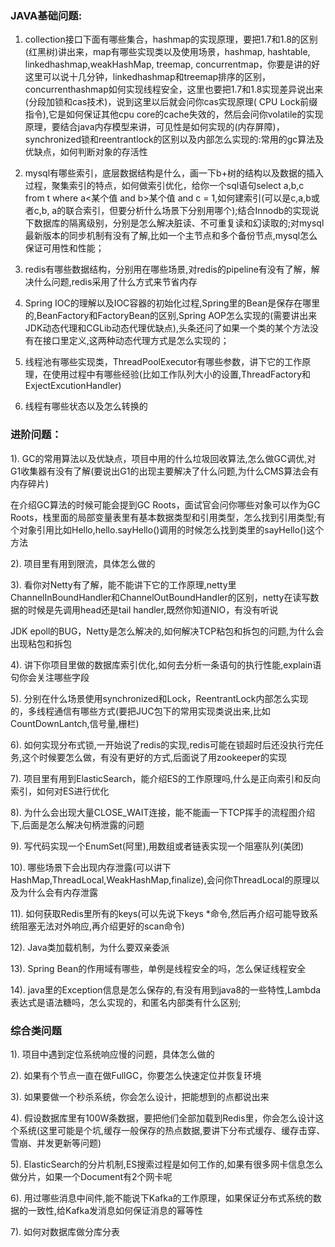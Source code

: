 ### JAVA基础问题:

1) collection接口下面有哪些集合，hashmap的实现原理，要把1.7和1.8的区别(红黑树)讲出来，map有哪些实现类以及使用场景，hashmap, hashtable, linkedhashmap,weakHashMap, treemap, concurrentmap，你要是讲的好这里可以说十几分钟，linkedhashmap和treemap排序的区别，concurrenthashmap如何实现线程安全，这里也要把1.7和1.8实现差异说出来(分段加锁和cas技术)，说到这里以后就会问你cas实现原理( CPU Lock前缀指令),它是如何保证其他cpu core的cache失效的，然后会问你volatile的实现原理，要结合java内存模型来讲，可见性是如何实现的(内存屏障)，synchronized锁和reentrantlock的区别以及内部怎么实现的:常用的gc算法及优缺点，如何判断对象的存活性

2) mysql有哪些索引，底层数据结构是什么，画一下b+树的结构以及数据的插入过程，聚集索引的特点，如何做索引优化，给你一个sql语句select a,b,c from t where a<某个值 and  b>某个值 and c = 1,如何建索引(可以是c,a,b或者c,b, a的联合索引，但要分析什么场景下分别用哪个);结合Innodb的实现说下数据库的隔离级别，分别是怎么解决脏读、不可重复读和幻读取的;对mysql最新版本的同步机制有没有了解,比如一个主节点和多个备份节点,mysql怎么保证可用性和性能；

3) redis有哪些数据结构，分别用在哪些场景,对redis的pipeline有没有了解，解决什么问题,redis采用了什么方式来节省内存

4) Spring IOC的理解以及IOC容器的初始化过程,Spring里的Bean是保存在哪里的,BeanFactory和FactoryBean的区别,Spring AOP怎么实现的(需要讲出来JDK动态代理和CGLib动态代理优缺点),头条还问了如果一个类的某个方法没有在接口里定义,这两种动态代理方式是怎么实现的；

5) 线程池有哪些实现类，ThreadPoolExecutor有哪些参数，讲下它的工作原理，在使用过程中有哪些经验(比如工作队列大小的设置,ThreadFactory和ExjectExcutionHandler)

6) 线程有哪些状态以及怎么转换的



### 进阶问题：

1). GC的常用算法以及优缺点，项目中用的什么垃圾回收算法,怎么做GC调优,对G1收集器有没有了解(要说出G1的出现主要解决了什么问题,为什么CMS算法会有内存碎片)

在介绍GC算法的时候可能会提到GC Roots，面试官会问你哪些对象可以作为GC Roots，栈里面的局部变量表里有基本数据类型和引用类型，怎么找到引用类型;有个对象引用比如Hello,hello.sayHello()调用的时候怎么找到类里的sayHello()这个方法

2). 项目里有用到限流，具体怎么做的

3). 看你对Netty有了解，能不能讲下它的工作原理,netty里ChannelInBoundHandler和ChannelOutBoundHandler的区别，netty在读写数据的时候是先调用head还是tail handler,既然你知道NIO，有没有听说

JDK epoll的BUG，Netty是怎么解决的,如何解决TCP粘包和拆包的问题,为什么会出现粘包和拆包

4). 讲下你项目里做的数据库索引优化,如何去分析一条语句的执行性能,explain语句你会关注哪些字段

5). 分别在什么场景使用synchronized和Lock，ReentrantLock内部怎么实现的，多线程通信有哪些方式(要把JUC包下的常用实现类说出来,比如CountDownLantch,信号量,栅栏)

6). 如何实现分布式锁,一开始说了redis的实现,redis可能在锁超时后还没执行完任务,这个时候要怎么做，有没有更好的方式,后面说了用zookeeper的实现

7). 项目里有用到ElasticSearch，能介绍ES的工作原理吗,什么是正向索引和反向索引，如何对ES进行优化

8). 为什么会出现大量CLOSE_WAIT连接，能不能画一下TCP挥手的流程图介绍下,后面是怎么解决句柄泄露的问题

9). 写代码实现一个EnumSet(阿里),用数组或者链表实现一个阻塞队列(美团)

10). 哪些场景下会出现内存泄露(可以讲下HashMap,ThreadLocal,WeakHashMap,finalize),会问你ThreadLocal的原理以及为什么会有内存泄露

11). 如何获取Redis里所有的keys(可以先说下keys *命令,然后再介绍可能导致系统阻塞无法对外响应,再介绍更好的scan命令)

12). Java类加载机制，为什么要双亲委派

13). Spring Bean的作用域有哪些，单例是线程安全的吗，怎么保证线程安全

14). java里的Exception信息是怎么保存的,有没有用到java8的一些特性,Lambda表达式是语法糖吗，怎么实现的，和匿名内部类有什么区别;



### 综合类问题

1). 项目中遇到定位系统响应慢的问题，具体怎么做的

2). 如果有个节点一直在做FullGC，你要怎么快速定位并恢复环境

3). 如果要做一个秒杀系统，你会怎么设计，把能想到的点都说出来

4). 假设数据库里有100W条数据，要把他们全部加载到Redis里，你会怎么设计这个系统(这里可能是个坑,缓存一般保存的热点数据,要讲下分布式缓存、缓存击穿、雪崩、并发更新等问题)

5). ElasticSearch的分片机制,ES搜索过程是如何工作的,如果有很多网卡信息怎么做分片，如果一个Document有2个网卡呢

6). 用过哪些消息中间件,能不能说下Kafka的工作原理，如果保证分布式系统的数据的一致性,给Kafka发消息如何保证消息的幂等性

7). 如何对数据库做分库分表